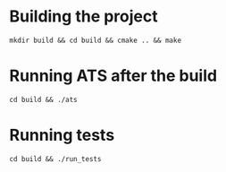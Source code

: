 # Building the project
`mkdir build && cd build && cmake .. && make`

# Running ATS after the build
`cd build && ./ats`

# Running tests
`cd build && ./run_tests`